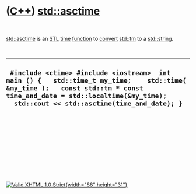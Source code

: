 



 

 

 

 

 

([C++](Cpp.htm)) [std::asctime](CppAsctime.htm)
===============================================

 

[std::asctime](CppAsctime.htm) is an [STL](CppStl.htm)
[time](CppTime.htm) [function](CppFunction.htm) to
[convert](CppConvert.htm) [std::tm](CppTm.htm) to a
[std::string](CppString.htm).

 

  -------------------------------------------------------------------------------------------------------------------------------------------------------------------------------------------------------------------------
  ` #include <ctime> #include <iostream>  int main () {   std::time_t my_time;    std::time( &my_time );   const std::tm * const time_and_date = std::localtime(&my_time);   std::cout << std::asctime(time_and_date); }`
  -------------------------------------------------------------------------------------------------------------------------------------------------------------------------------------------------------------------------

 

 

 

 

 





 

[![Valid XHTML 1.0 Strict](valid-xhtml10.png){width="88"
height="31"}](http://validator.w3.org/check?uri=referer)
